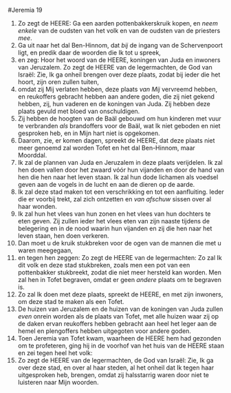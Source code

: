 #Jeremia 19
1. Zo zegt de HEERE: Ga een aarden pottenbakkerskruik kopen, en *neem enkele* van de oudsten van het volk en van de oudsten van de priesters *mee*.
2. Ga uit naar het dal Ben-Hinnom, dat *bij* de ingang van de Schervenpoort ligt, en predik daar de woorden die Ik tot u spreek,
3. en zeg: Hoor het woord van de HEERE, koningen van Juda en inwoners van Jeruzalem. Zo zegt de HEERE van de legermachten, de God van Israël: Zie, Ik ga onheil brengen over deze plaats, zodat bij ieder die het hoort, zijn oren zullen tuiten,
4. omdat zij Mij verlaten hebben, deze plaats *van Mij* vervreemd hebben, en reukoffers gebracht hebben aan andere goden, die zij niet gekend hebben, zij, hun vaderen en de koningen van Juda. Zij hebben deze plaats gevuld met bloed van onschuldigen.
5. Zij hebben de hoogten van de Baäl gebouwd om hun kinderen met vuur te verbranden *als* brandoffers voor de Baäl, wat Ik niet geboden en niet gesproken heb, en in Mijn hart niet is opgekomen.
6. Daarom, zie, er komen dagen, spreekt de HEERE, dat deze plaats niet meer genoemd zal worden Tofet en het dal Ben-Hinnom, maar Moorddal.
7. Ik zal de plannen van Juda en Jeruzalem in deze plaats verijdelen. Ik zal hen doen vallen door het zwaard vóór hun vijanden en door de hand van hen die hen naar het leven staan. Ik zal hun dode lichamen als voedsel geven aan de vogels in de lucht en aan de dieren op de aarde.
8. Ik zal deze stad maken tot een verschrikking en tot een aanfluiting. Ieder die er voorbij trekt, zal zich ontzetten en *van afschuw* sissen over al haar wonden.
9. Ik zal hun het vlees van hun zonen en het vlees van hun dochters te eten geven. Zij zullen ieder het vlees eten van zijn naaste tijdens de belegering en in de nood waarin hun vijanden en zij die hen naar het leven staan, hen doen verkeren.
10. Dan moet u de kruik stukbreken voor de ogen van de mannen die met u waren meegegaan,
11. en tegen hen zeggen: Zo zegt de HEERE van de legermachten: Zo zal Ik dit volk en deze stad stukbreken, zoals men een pot van een pottenbakker stukbreekt, zodat die niet meer hersteld kan worden. Men zal hen in Tofet begraven, omdat er geen *andere* plaats om te begraven is.
12. Zo zal Ik doen met deze plaats, spreekt de HEERE, en met zijn inwoners, om deze stad te maken als een Tofet.
13. De huizen van Jeruzalem en de huizen van de koningen van Juda zullen *even* onrein worden als de plaats van Tofet, met alle huizen waar zij op de daken ervan reukoffers hebben gebracht aan heel het leger aan de hemel en plengoffers hebben uitgegoten voor andere goden.
14. Toen Jeremia van Tofet kwam, waarheen de HEERE hem had gezonden om te profeteren, ging hij in de voorhof van het huis van de HEERE staan en zei tegen heel het volk:
15. Zo zegt de HEERE van de legermachten, de God van Israël: Zie, Ik ga over deze stad, en over al haar steden, al het onheil dat Ik tegen haar uitgesproken heb, brengen, omdat zij halsstarrig waren door niet te luisteren naar Mijn woorden.
